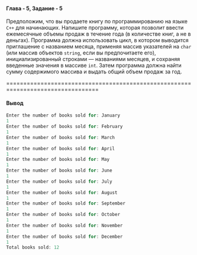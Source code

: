 #### Глава - 5, Задание - 5 ####

Предположим, что вы продаете книгу по программированию на языке ```C++``` для
начинающих. Напишите программу, которая позволит ввести ежемесячные
объемы продаж в течение года (в количестве книг, а не в деньгах). Программа
должна использовать цикл, в котором выводится приглашение с названием
месяца, применяя массив указателей на ```char``` (или массив объектов ```string```, если
вы предпочитаете его), инициализированный строками — названиями месяцев,
и сохраняя введенные значения в массиве ```int```. Затем программа должна найти
сумму содержимого массива и выдать общий объем продаж за год.

=================================================================================
#### Вывод ####
```objectivec
Enter the number of books sold for: January
1
Enter the number of books sold for: February
1
Enter the number of books sold for: March
1
Enter the number of books sold for: April
1
Enter the number of books sold for: May
1
Enter the number of books sold for: June
1
Enter the number of books sold for: July
1
Enter the number of books sold for: August
1
Enter the number of books sold for: September
1
Enter the number of books sold for: October
1
Enter the number of books sold for: November
1
Enter the number of books sold for: December
1
Total books sold: 12
```
